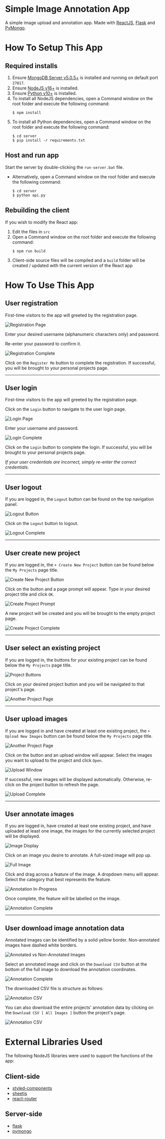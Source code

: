 # Simple Image Annotation App

A simple image upload and annotation app. Made with [ReactJS](https://reactjs.org/docs/create-a-new-react-app.html), [Flask](https://flask.palletsprojects.com/en/2.0.x/) and [PyMongo](https://pymongo.readthedocs.io/en/stable/).

# How To Setup This App

## Required installs

1. Ensure [MongoDB Server v5.0.5+](https://www.mongodb.com/try/download/community) is installed and running on default port `27017`.
2. Ensure [NodeJS v16+](https://nodejs.org/en/) is installed.
3. Ensure [Python v10+](https://www.python.org/) is installed.
4. To install all NodeJS dependencies, open a Command window on the root folder and execute the following command:
	```
	$ npm install
	```
5. To install all Python dependencies, open a Command window on the root folder and execute the following command:
	```
	$ cd server
	$ pip install -r requirements.txt
	```

## Host and run app

Start the server by double-clicking the `run-server.bat` file.
   - Alternatively, open a Command window on the root folder and execute the following command:
		```
		$ cd server
		$ python api.py
		```

## Rebuilding the client

If you wish to modify the React app:
1. Edit the files in `src`
2. Open a Command window on the root folder and execute the following command:
	```
	$ npm run build
	```
3. Client-side source files will be compiled and a `build` folder will be created / updated with the current version of the React app

# How To Use This App

## User registration

First-time visitors to the app will greeted by the registration page.

![Registration Page](./screencaps/registration-page.JPG)

Enter your desired username (alphanumeric characters only) and password.

Re-enter your password to confirm it.

![Registration Complete](./screencaps/registration-page-complete.JPG)

Click on the `Register Me` button to complete the registration. If successful, you will be brought to your personal projects page.

---

## User login

First-time visitors to the app will greeted by the registration page.

Click on the `Login` button to navigate to the user login page.

![Login Page](./screencaps/login-page.JPG)

Enter your username and password.

![Login Complete](./screencaps/login-page-complete.JPG)

Click on the `Login` button to complete the login. If successful, you will be brought to your personal projects page.

*If your user credentials are incorrect, simply re-enter the correct credentials.*

---

## User logout

If you are logged in, the `Logout` button can be found on the top navigation panel.

![Logout Button](./screencaps/logout-button.JPG)

Click on the `Logout` button to logout.

![Logout Complete](./screencaps/logout-button-complete.JPG)

---

## User create new project

If you are logged in, the `+ Create New Project` button can be found below the `My Projects` page title.

![Create New Project Button](./screencaps/create-project-button.JPG)

Click on the button and a page prompt will appear. Type in your desired project title and click `OK`.

![Create Project Prompt](./screencaps/create-project.JPG)

A new project will be created and you will be brought to the empty project page.

![Create Project Complete](./screencaps/create-project-complete.JPG)

---

## User select an existing project

If you are logged in, the buttons for your existing project can be found below the `My Projects` page title.

![Project Buttons](./screencaps/nav-project.JPG)

Click on your desired project button and you will be navigated to that project's page.

![Another Project Page](./screencaps/nav-project-complete.JPG)

---

## User upload images

If you are logged in and have created at least one existing project, the `+ Upload New Images` button can be found below the `My Projects` page title.

![Another Project Page](./screencaps/nav-project-complete.JPG)

Click on the button and an upload window will appear. Select the images you want to upload to the project and click `Open`.

![Upload Window](./screencaps/upload-window.JPG)

If successful, new images will be displayed automatically. Otherwise, re-click on the project button to refresh the page.

![Upload Complete](./screencaps/upload-window-complete.JPG)

---

## User annotate images

If you are logged in, have created at least one existing project, and have uploaded at least one image, the images for the currently selected project will be displayed.

![Image Display](./screencaps/upload-window-complete.JPG)

Click on an image you desire to annotate. A full-sized image will pop up.

![Full Image](./screencaps/annotate-image.JPG)

Click and drag across a feature of the image. A dropdown menu will appear. Select the category that best represents the feature.

![Annotation In-Progress](./screencaps/annotate-image-dropdown.JPG)

Once complete, the feature will be labelled on the image.

![Annotation Complete](./screencaps/annotate-image-complete.JPG)

---

## User download image annotation data

Annotated images can be identified by a solid yellow border. Non-annotated images have dashed white borders.

![Annotated vs Non-Annotated Images](./screencaps/download-annotation.JPG)

Select an annotated image and click on the `Download CSV` button at the bottom of the full image to download the annotation coordinates.

![Annotation Complete](./screencaps/annotate-image-complete.JPG)

The downloaded CSV file is structure as follows:

![Annotation CSV](./screencaps/download-annotation-csv.JPG)

You can also download the entire projects' annotation data by clicking on the `Download CSV [ All Images ]` button the project's page.

![Annotation CSV](./screencaps/download-annotation-full.JPG)

# External Libraries Used

The following NodeJS libraries were used to support the functions of the app:

## Client-side
- [styled-components](https://styled-components.com/)
- [sheetjs](https://sheetjs.com/)
- [react-router](https://reactrouter.com/)

## Server-side
- [flask](https://flask.palletsprojects.com/en/2.0.x/)
- [pymongo](https://pymongo.readthedocs.io/en/stable/)